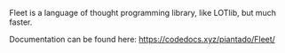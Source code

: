 
Fleet is a language of thought programming library, like LOTlib, but much faster.  

Documentation can be found here: https://codedocs.xyz/piantado/Fleet/ 

